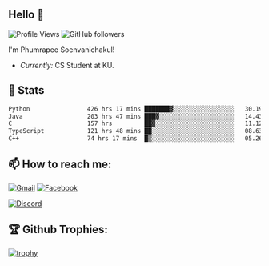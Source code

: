 
<h2>Hello 👋</h2> 

![Profile Views](https://komarev.com/ghpvc/?username=Homiez09&label=Profile%20views&color=0e75b6&style=flat)
![GitHub followers](https://img.shields.io/github/followers/HomieZ09.svg?style=social&label=Follow)


I'm Phumrapee Soenvanichakul!

- <i>Currently:</i> CS Student at KU.

<h2>👀 Stats</h2>

<!--START_SECTION:waka-->

```txt
Python                426 hrs 17 mins ███████▓░░░░░░░░░░░░░░░░░   30.19 %
Java                  203 hrs 47 mins ███▓░░░░░░░░░░░░░░░░░░░░░   14.43 %
C                     157 hrs         ██▓░░░░░░░░░░░░░░░░░░░░░░   11.12 %
TypeScript            121 hrs 48 mins ██░░░░░░░░░░░░░░░░░░░░░░░   08.63 %
C++                   74 hrs 17 mins  █▒░░░░░░░░░░░░░░░░░░░░░░░   05.26 %
```

<!--END_SECTION:waka-->

<h2>📫 How to reach me:</h2>

<a href="mailto:phumrapeesoen1@gmail.com">![Gmail](https://img.shields.io/badge/Gmail-D14836?style=for-the-badge&logo=gmail&logoColor=white)</a> 
<a href="https://web.facebook.com/phumrapee.soenvanichakul.3/">![Facebook](https://img.shields.io/badge/Facebook-4267B2?style=for-the-badge&logo=facebook&logoColor=white)</a>

<a href="https://discord.gg/EWnAEUtFVm">![Discord](https://discord.c99.nl/widget/theme-1/297740667784921089.png)</a> 

<h2>🏆 Github Trophies:</h2>

[![trophy](https://github-profile-trophy.vercel.app/?username=Homiez09&theme=discord&row=1)](https://github.com/ryo-ma/github-profile-trophy)

